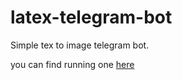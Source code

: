 # latex-telegram-bot
Simple tex to image telegram bot. 

you can find running one [here](https://t.me/teas_latex_bot)
